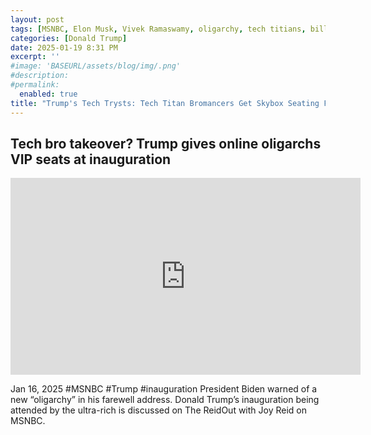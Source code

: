 ```yaml
---
layout: post
tags: [MSNBC, Elon Musk, Vivek Ramaswamy, oligarchy, tech titians, billionaires, politics]
categories: [Donald Trump]
date: 2025-01-19 8:31 PM
excerpt: ''
#image: 'BASEURL/assets/blog/img/.png'
#description:
#permalink:
  enabled: true
title: "Trump's Tech Trysts: Tech Titan Bromancers Get Skybox Seating For Trump's Inauguration"
---
```



## Tech bro takeover? Trump gives online oligarchs VIP seats at inauguration

<iframe width="560" height="315" src="https://www.youtube.com/embed/tE_ZfK8MJ78?si=HYCotmuNcKXI8fGY" title="YouTube video player" frameborder="0" allow="accelerometer; autoplay; clipboard-write; encrypted-media; gyroscope; picture-in-picture; web-share" referrerpolicy="strict-origin-when-cross-origin" allowfullscreen></iframe>

Jan 16, 2025  #MSNBC #Trump #inauguration
President Biden warned of a new “oligarchy” in his farewell address. Donald Trump’s inauguration being attended by the ultra-rich is discussed on The ReidOut with Joy Reid on MSNBC.
